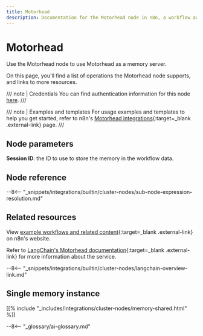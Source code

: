 ```yaml
---
title: Motorhead
description: Documentation for the Motorhead node in n8n, a workflow automation platform. Includes details of operations and configuration, and links to examples and credentials information.
---
```


# Motorhead

Use the Motorhead node to use Motorhead as a memory server.

On this page, you'll find a list of operations the Motorhead node supports, and links to more resources.

/// note | Credentials
You can find authentication information for this node [here](/integrations/builtin/credentials/motorhead/).
///

/// note | Examples and templates
For usage examples and templates to help you get started, refer to n8n's [Motorhead	integrations](https://n8n.io/integrations/motorhead/){:target=_blank .external-link} page.
///	
## Node parameters

**Session ID**: the ID to use to store the memory in the workflow data.

## Node reference

--8<-- "_snippets/integrations/builtin/cluster-nodes/sub-node-expression-resolution.md"

## Related resources

View [example workflows and related content](https://n8n.io/integrations/motorhead/){:target=_blank .external-link} on n8n's website.

Refer to [LangChain's Motorhead documentation](https://js.langchain.com/docs/modules/memory/integrations/motorhead_memory){:target=_blank .external-link} for more information about the service.

--8<-- "_snippets/integrations/builtin/cluster-nodes/langchain-overview-link.md"

## Single memory instance

[[% include "_includes/integrations/cluster-nodes/memory-shared.html" %]]

--8<-- "_glossary/ai-glossary.md"
